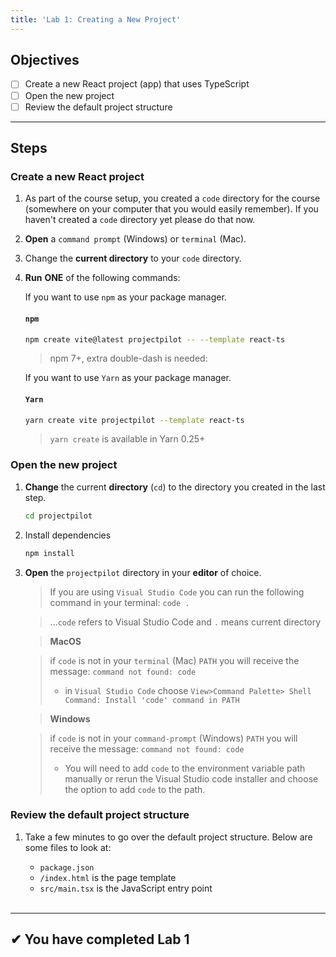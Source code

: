 ```yaml
---
title: 'Lab 1: Creating a New Project'
---
```


## Objectives

- [ ] Create a new React project (app) that uses TypeScript
- [ ] Open the new project
- [ ] Review the default project structure

---

## Steps

### Create a new React project

1. As part of the course setup, you created a `code` directory for the course (somewhere on your computer that you would easily remember). If you haven't created a `code` directory yet please do that now.
2. **Open** a `command prompt` (Windows) or `terminal` (Mac).
3. Change the **current directory** to your `code` directory.
4. **Run** **ONE** of the following commands:

   If you want to use `npm` as your package manager.

   #### `npm`

   ```bash
   npm create vite@latest projectpilot -- --template react-ts
   ```

   > npm 7+, extra double-dash is needed:

   If you want to use `Yarn` as your package manager.

   #### `Yarn`

   ```bash
   yarn create vite projectpilot --template react-ts
   ```

   > `yarn create` is available in Yarn 0.25+

### Open the new project

1. **Change** the current **directory** (`cd`) to the directory you created in the last step.
   ```bash
   cd projectpilot
   ```
2. Install dependencies
   ```bash
   npm install
   ```
3. **Open** the `projectpilot` directory in your **editor** of choice.

   > If you are using `Visual Studio Code` you can run the following command in your terminal: `code .`

   > ...`code` refers to Visual Studio Code and `.` means current directory

   > **MacOS**

   > if `code` is not in your `terminal` (Mac) `PATH` you will receive the message:
   > `command not found: code`
   >
   > - in `Visual Studio Code` choose `View>Command Palette> Shell Command: Install 'code' command in PATH`

   > **Windows**

   > if `code` is not in your `command-prompt` (Windows) `PATH` you will receive the message:
   > `command not found: code`
   >
   > - You will need to add `code` to the environment variable path manually or rerun the Visual Studio code installer and choose the option to add `code` to the path.

### Review the default project structure

1.  Take a few minutes to go over the default project structure. Below are some files to look at:

    - `package.json`
    - `/index.html` is the page template
    - `src/main.tsx` is the JavaScript entry point

    <br/>

---

## &#10004; You have completed Lab 1
